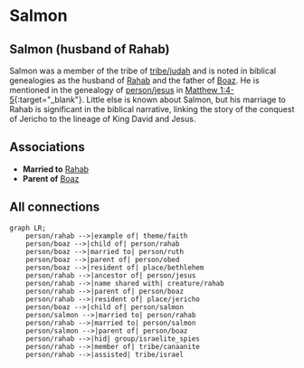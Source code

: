 # Salmon
## Salmon (husband of Rahab)
Salmon was a member of the tribe of [tribe/judah](../../tribe/judah/) and is noted in biblical genealogies as the husband of [Rahab](../../person/rahab/) and the father of [Boaz](../../person/boaz/). He is mentioned in the genealogy of [person/jesus](../../person/jesus/) in [Matthew 1:4-5](https://biblehub.com/context/matthew/1.htm){:target="_blank"}.
Little else is known about Salmon, but his marriage to Rahab is significant in the biblical narrative, linking the story of the conquest of Jericho to the lineage of King David and Jesus.


## Associations
- **Married to** [Rahab](../../person/rahab/)
- **Parent of** [Boaz](../../person/boaz/)

## All connections
```mermaid
graph LR;
    person/rahab -->|example of| theme/faith
    person/boaz -->|child of| person/rahab
    person/boaz -->|married to| person/ruth
    person/boaz -->|parent of| person/obed
    person/boaz -->|resident of| place/bethlehem
    person/rahab -->|ancestor of| person/jesus
    person/rahab -->|name shared with| creature/rahab
    person/rahab -->|parent of| person/boaz
    person/rahab -->|resident of| place/jericho
    person/boaz -->|child of| person/salmon
    person/salmon -->|married to| person/rahab
    person/rahab -->|married to| person/salmon
    person/salmon -->|parent of| person/boaz
    person/rahab -->|hid| group/israelite_spies
    person/rahab -->|member of| tribe/canaanite
    person/rahab -->|assisted| tribe/israel
```
